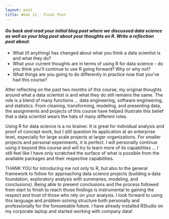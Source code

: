 ```yaml
---
layout: post
title: Week 11 - Final Post
---
```


#### _Go back and read your initial blog post where we discussed data science as well as your blog post about your thoughts on R.  Write a reflection post about:_
- What (if anything) has changed about what you think a data scientist is and what they do?  
- What your current thoughts are in terms of using R for data science - do you think you'll continue to use R going forward?  Why or why not?  
- What things are you going to do differently in practice now that you've had this course?  

After reflecting on the past two months of this course, my original thoughts around what a data scientist is and what they do still remains the same. The role is a blend of many functions ... data engineering, software engineering, and statistics. From cleaning, transforming, modeling, and presenting data, the assignments and projects of this course have helped illustrate this belief that a data scientist wears the hats of many different roles.  

Using R for data science is a no brainer. It is great for individual analysis and proof of concept work, but I still question its application at an enterprise level, especially for large scale projects at larger organizations. For smaller projects and personal experiments, it is perfect. I will personally continue using it beyond this course and will try to learn more of its capabilities ... I still feel like I have only scratched the surface of what is possible from the available packages and their respective capabilities.  

THANK YOU for introducing me not only to R, but also to the general framework to follow for approaching data science projects (building a data foundation, exploratory analysis with summaries, modeling, and conclusions). Being able to present conclusions and the process followed from start to finish to reach those findings is instrumental to gaining the respect and trust of those who rely on your analysis. I look forward to using this language and problem solving structure both personally and professionally for the foreseeable future. I have already installed RStudio on my corporate laptop and started working with company data!  
